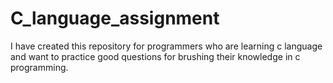 # C_language_assignment
I have created this repository for programmers who are learning c language and want to practice good questions for brushing their knowledge in c programming.
